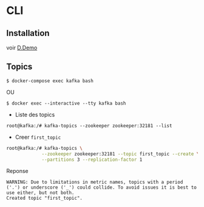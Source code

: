 # CLI

## Installation 

voir [D.Demo](../D.Demo)


## Topics

```
$ docker-compose exec kafka bash
```

OU

```
$ docker exec --interactive --tty kafka bash
```

* Liste des topics

```
root@kafka:/# kafka-topics --zookeeper zookeeper:32181 --list
```

* Creer `first_topic` 

```bash
root@kafka:/# kafka-topics \
             --zookeeper zookeeper:32181 --topic first_topic --create \
             --partitions 3 --replication-factor 1
```
Reponse 

```
WARNING: Due to limitations in metric names, topics with a period ('.') or underscore ('_') could collide. To avoid issues it is best to use either, but not both.
Created topic "first_topic".
```

